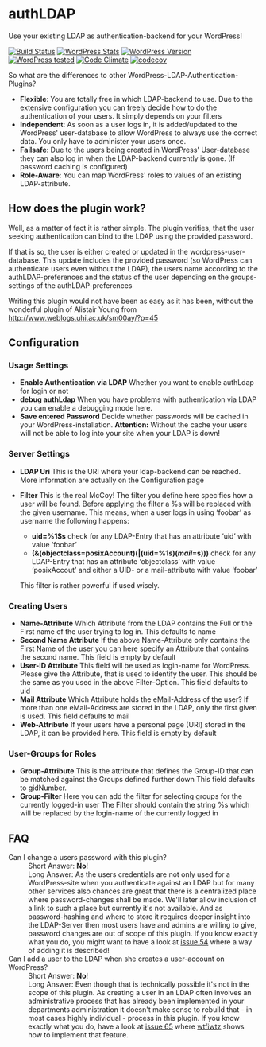 # authLDAP

Use your existing LDAP as authentication-backend for your WordPress!

[![Build Status](https://github.com/heiglandreas/authLdap/actions/workflows/tests.yml/badge.svg)](https://github.com/heiglandreas/authLdap/actions/workflows/tests.yml)
[![WordPress Stats](https://img.shields.io/wordpress/plugin/dt/authldap.svg)](https://wordpress.org/plugins/authldap/stats/)
[![WordPress Version](https://img.shields.io/wordpress/plugin/v/authldap.svg)](https://wordpress.org/plugins/authldap/)
[![WordPress tested](https://img.shields.io/wordpress/v/authldap.svg)](https://wordpress.org/plugins/authldap/)
[![Code Climate](https://codeclimate.com/github/heiglandreas/authLdap/badges/gpa.svg)](https://codeclimate.com/github/heiglandreas/authLdap)
[![codecov](https://codecov.io/gh/heiglandreas/authLdap/branch/master/graph/badge.svg?token=AYAhEeWtRQ)](https://codecov.io/gh/heiglandreas/authLdap)

So what are the differences to other WordPress-LDAP-Authentication-Plugins?

* **Flexible**: You are totally free in which LDAP-backend to use. Due to the
  extensive configuration you can freely decide how to do the authentication
  of your users. It simply depends on your filters
* **Independent**: As soon as a user logs in, it is added/updated to the WordPress'
  user-database to allow WordPress to always use the correct data. You only have
  to administer your users once.
* **Failsafe**: Due to the users being created in WordPress' User-database they can
  also log in when the LDAP-backend currently is gone.
  (If password caching is configured)
* **Role-Aware**: You can map WordPress' roles to values of an existing LDAP-attribute.

## How does the plugin work?

Well, as a matter of fact it is rather simple. The plugin verifies, that the user
seeking authentication can bind to the LDAP using the provided password.

If that is so, the user is either created or updated in the wordpress-user-database.
This update includes the provided password (so WordPress can authenticate users
even without the LDAP), the users name according to the authLDAP-preferences and
the status of the user depending on the groups-settings of the authLDAP-preferences

Writing this plugin would not have been as easy as it has been, without the
wonderful plugin of Alistair Young from http://www.weblogs.uhi.ac.uk/sm00ay/?p=45

## Configuration

### Usage Settings

* **Enable Authentication via LDAP** Whether you want to enable authLdap for login
  or not
* **debug authLdap** When you have problems with authentication via LDAP you can
  enable a debugging mode here.
* **Save entered Password** Decide whether passwords will be cached in your
  WordPress-installation. **Attention:** Without the cache your users will not
  be able to log into your site when your LDAP is down!

### Server Settings

* **LDAP Uri** This is the URI where your ldap-backend can be reached. More
  information are actually on the Configuration page
* **Filter** This is the real McCoy! The filter you define here specifies how
  a user will be found. Before applying the filter a %s will be replaced with
  the given username. This means, when a user logs in using ‘foobar’ as username
  the following happens:

    * **uid=%1$s** check for any LDAP-Entry that has an attribute ‘uid’ with
      value ‘foobar’
    * **(&(objectclass=posixAccount)(|(uid=%1$s)(mail=%1$s)))** check for
      any LDAP-Entry that has an attribute ‘objectclass’ with value
      ‘posixAccout’ and either a UID- or a mail-attribute with value ‘foobar’

    This filter is rather powerful if used wisely.

### Creating Users

* **Name-Attribute** Which Attribute from the LDAP contains the Full or
  the First name of the user trying to log in. This defaults to name
* **Second Name Attribute** If the above Name-Attribute only contains the
  First Name of the user you can here specify an Attribute that contains
  the second name. This field is empty by default
* **User-ID Attribute** This field will be used as login-name for WordPress.
  Please give the Attribute, that is used to identify the user. This should
  be the same as you used in the above Filter-Option. This field defaults
  to uid
* **Mail Attribute** Which Attribute holds the eMail-Address of the user?
  If more than one eMail-Address are stored in the LDAP, only the first
  given is used. This field defaults to mail
* **Web-Attribute** If your users have a personal page (URI) stored in the
  LDAP, it can be provided here. This field is empty by default

### User-Groups for Roles

* **Group-Attribute** This is the attribute that defines the Group-ID that
  can be matched against the Groups defined further down This field defaults
  to gidNumber.
* **Group-Filter** Here you can add the filter for selecting groups for the
  currently logged-in user The Filter should contain the string %s which will
  be replaced by the login-name of the currently logged in


## FAQ

<dl>
    <dt>Can I change a users password with this plugin?</dt>
    <dd>Short Answer: <strong>No</strong>!<br>Long Answer: As the users credentials
    are not
    only used for a WordPress-site when you authenticate against an LDAP but for
    many other services also chances are great that there is a centralized place
    where password-changes shall be made. We'll later allow inclusion of a link
    to such a place but currently it's not available. And as password-hashing and
    where to store it requires deeper insight into the LDAP-Server then most users
    have and admins are willing to give, password changes are out of scope of this
    plugin. If you know exactly what you do, you might want to have a look at
    <a href="https://github.com/heiglandreas/authLdap/issues/54#issuecomment-125851029">
    issue 54</a>
    where a way of adding it is described!
    </dd>
    <dt>Can I add a user to the LDAP when she creates a user-account on WordPress?</dt>
    <dd>Short Answer: <strong>No</strong>!<br>Long Answer: Even though that is technically possible
    it's not in the scope of this plugin. As creating a user in an LDAP often involves
    an administrative process that has already been implemented in your departments
    administration it doesn't make sense to rebuild that - in most cases highly
    individual - process in this plugin. If you know exactly what you do, have a look at
    <a href="https://github.com/heiglandreas/authLdap/issues/65">issue 65</a>
    where <a href="https://github.com/wtfiwtz">wtfiwtz</a> shows how to implement that feature.
    </dd>
    </dl>
